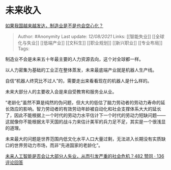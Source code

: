 # 未来收入
[如果我国越来越发达，制造业是不是也会空心化？](https://www.zhihu.com/question/394028190/answer/2049281809)

> Author: #Anonymity 
Last update: *12/08/2021* 
Links: [[智能失业]] [[全球化与失业]] [[低端产业]] [[文科生]] [[职业规划]] [[新兴职业]] [[专业布局]]
Tags:   

制造业不会是未来五十年最主要的人力资源去向，这个对全球都一样。

以人力密集为基础的工业正在整体蒸发，未来最底端产业就是机器人生产线。

自信“机器人终究比不过人”的，需要走出来看看现在的机器人是什么样的。

未来大部分人的主要收入会是来自受教育和服务业从业。

“老龄化”虽然不算是纯然的伪问题，但大大的低估了脑力劳动者的劳动力寿命的延长效应的影响。智力劳动者的有效劳动年龄被自动化和社会支撑体系大大的延长了，因此不能根据上一个时代的劳动力水平估计下一个时代的劳动力短缺问题——这就像你不能根据太平天国的战斗力来估计美军的兵力足不足，其实是一个很浅显的道理。

未来最大的问题是世界范围内低文化水平人口大量过剩，无法进入长期没有实质缺口的世界劳动力市场，而非“先进国家的老龄化”。

[未来人工智能是否会让大部分人失业，从而引发严重的社会危机？482 赞同 · 136 评论回答](https://www.zhihu.com/question/316424064/answer/1738761505)

